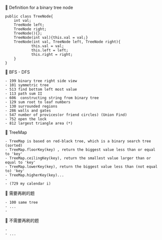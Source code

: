 🌟 Definition for a binary tree node

    public class TreeNode{
        int val;
        TreeNode left;
        TreeNode right;
        TreeNode(){};
        TreeNode(int val){this.val = val;}
        TreeNode(int val, TreeNode left, TreeNode right){
                this.val = val;
                this.left = left;
                this.right = right;
        }
    }


🌟 BFS - DFS
    
    - 199 binary tree right side view 
    - 101 symmetric tree
    - 513 find bottom left most value
    - 113 path sum II 
    - 606  constructing string from binary tree
    - 129 sum root to leaf numbers
    - 130 surrounded regions
    - 286 walls and gates
    - 547 number of provices(or friend circles) (Union Find)
    - 752 open the lock
    - 812 largest triangle area (*)
    
 🌟 TreeMap
    
    - TreeMap is based on red-black tree, which is a binary search tree (sorted)
    - TreeMap.floorKey(key) , return the biggest value less than or equal to 'key'
    - TreeMap.ceilingKey(key), return the smallest value larger than or equal to 'key'
    - TreeMap.lowerKey(key), return the biggest value less than (not equal to) 'key'
    - TreeMap.higherKey(key)...
    - 
    - (729 my calendar i)


🌟 需要再刷的题
    
    - 100 same tree
    - ...
    - 

🌟 不需要再刷的题
    
    - 
    - ...






